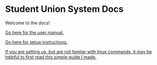 # Student Union System Docs

Welcome to the docs!

[Go here for the user manual.](./user-manual/)

[Go here for setup instructions.](./setup/)

[If you are setting up, but are not familar with linux commands, it may be helpful to first read this simple guide I made.](./linux-commands/)
